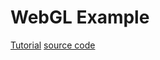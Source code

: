 # WebGL Example 
[Tutorial](https://developer.mozilla.org/en-US/docs/Web/API/WebGL_API/Tutorial/Animating_objects_with_WebGL)
[source code](https://github.com/mdn/webgl-examples/blob/gh-pages/tutorial/sample4/webgl-demo.js)
